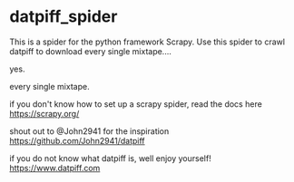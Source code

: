 # datpiff_spider

This is a spider for the python framework Scrapy.
Use this spider to crawl datpiff to download every single mixtape....

yes.

every single mixtape.

if you don't know how to set up a scrapy spider, read the docs here
https://scrapy.org/

shout out to @John2941 for the inspiration
https://github.com/John2941/datpiff

if you do not know what datpiff is, well enjoy yourself!
https://www.datpiff.com
